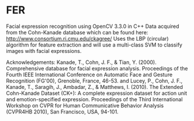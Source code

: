 # FER
Facial expression recognition using OpenCV 3.3.0 in C++
Data acquired from the Cohn-Kanade database which can be found here: http://www.consortium.ri.cmu.edu/ckagree/
Uses the LBP (circular) algorithm for feature extraction and will use a multi-class SVM to classify images with facial expressions.

Acknowledgements:
Kanade, T., Cohn, J. F., & Tian, Y. (2000). Comprehensive database for facial expression analysis. Proceedings of the Fourth IEEE International Conference on Automatic Face and Gesture Recognition (FG'00), Grenoble, France, 46-53. and
Lucey, P., Cohn, J. F., Kanade, T., Saragih, J., Ambadar, Z., & Matthews, I. (2010). The Extended Cohn-Kanade Dataset (CK+): A complete expression dataset for action unit and emotion-specified expression. Proceedings of the Third International Workshop on CVPR for Human Communicative Behavior Analysis (CVPR4HB 2010), San Francisco, USA, 94-101.
